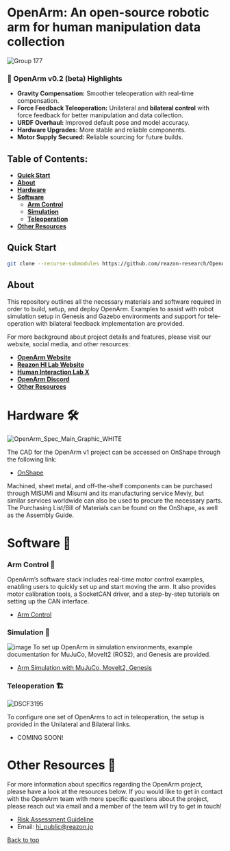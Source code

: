 # OpenArm: An open-source robotic arm for human manipulation data collection
![Group 177](https://github.com/user-attachments/assets/033b1c4d-2b5a-43d4-ac3c-0cde2157ff43)

### 🚀 OpenArm v0.2 (beta) Highlights

- **Gravity Compensation:** Smoother teleoperation with real-time compensation.
- **Force Feedback Teleoperation:** Unilateral and **bilateral control** with force feedback for better manipulation and data collection.
- **URDF Overhaul:** Improved default pose and model accuracy.
- **Hardware Upgrades:** More stable and reliable components.
- **Motor Supply Secured:** Reliable sourcing for future builds.



## Table of Contents:
* [**Quick Start**](#Quick-Start)
* [**About**](#About)
* [**Hardware**](#Hardware)
* [**Software**](#Software)
  * [**Arm Control**](#Arm-Control)
  * [**Simulation**](#Simulation)
  * [**Teleoperation**](#Teleoperation)
* [**Other Resources**](#Other-Resources) 

## Quick Start

```sh
git clone --recurse-submodules https://github.com/reazon-research/OpenArm.git
```

## About

This repository outlines all the necessary materials and software required in order to build, setup, and deploy OpenArm. Examples to assist with robot simulation setup in Genesis and Gazebo environments and support for tele-operation with bilateral feedback implementation are provided.

For more background about project details and features, please visit our website, social media, and other resources:
- [**OpenArm Website**](https://private-reazon.notion.site/OpenArm-113446ca7f73805fa06cd8d24315122b)
- [**Reazon HI Lab Website**](https://www.hilab.jp/Reazon-Human-Interaction-Lab-113446ca7f7381a987f4f091d3f62dd5)
- [**Human Interaction Lab X**](https://x.com/reazonhilab)
- [**OpenArm Discord**](https://discord.gg/K6kmFzXagm)
- [**Other Resources**](#Other-Resources)

# Hardware 🛠️
![OpenArm_Spec_Main_Graphic_WHITE](https://github.com/user-attachments/assets/33b801f6-6ee4-45a7-875e-de81dafd986b)


The CAD for the OpenArm v1 project can be accessed on OnShape through the following link: 
- [OnShape](https://cad.onshape.com/documents/b4c9f28b9b00f7d40a1a4250/w/fe370058f6ecce02af3b0093/e/c7e7f88d1c11b5ea0a83ba7c?renderMode=0&uiState=67b590ed2d89b65cc3bf2317)

Machined, sheet metal, and off-the-shelf components can be purchased through MISUMi and Misumi and its manufacturing service Meviy, but similar services worldwide can also be used to procure the necessary parts. The Purchasing List/Bill of Materials can be found on the OnShape, as well as the Assembly Guide. 

# Software 💾

### Arm Control 🦾
OpenArm’s software stack includes real-time motor control examples, enabling users to quickly set up and start moving the arm. It also provides motor calibration tools, a SocketCAN driver, and a step-by-step tutorials on setting up the CAN interface.
- [Arm Control](https://github.com/reazon-research/OpenArm/tree/main/software/arm_control)

### Simulation 🤖
![image](https://github.com/user-attachments/assets/38d35919-a526-4636-9b34-b4b4ad11a32e)
To set up OpenArm in simulation environments, example documentation for MuJuCo, MoveIt2 (ROS2), and Genesis are provided.

- [Arm Simulation with MuJuCo, MoveIt2, Genesis](https://github.com/reazon-research/openarm-simulation)

### Teleoperation 🏗️
![DSCF3195](https://github.com/user-attachments/assets/6bb219fa-276f-46a6-8c31-756a8cbc19bb)

To configure one set of OpenArms to act in teleoperation, the setup is provided in the Unilateral and Bilateral links.
- COMING SOON!

# Other Resources 📠

For more information about specifics regarding the OpenArm project, please have a look at the resources below. If you would like to get in contact with the OpenArm team with more specific questions about the project, please reach out via email and a member of the team will try to get in touch!
- [Risk Assessment Guideline](https://docs.google.com/spreadsheets/d/11ayqCXhusLvExf8lalkxcZMikRYgav0Hl6p7CVpsXZ8/edit?usp=sharing)
- Email: [hi_public@reazon.jp](hi_public@reazon.jp)

<a href="#top">Back to top</a>
